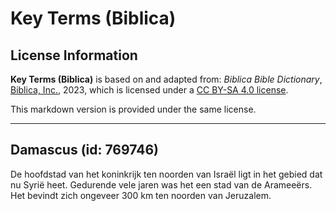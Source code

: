 # Key Terms (Biblica)

## License Information

**Key Terms (Biblica)** is based on and adapted from: _Biblica Bible Dictionary_, [Biblica, Inc.](https://www.biblica.com/), 2023, which is licensed under a [CC BY-SA 4.0 license](https://creativecommons.org/licenses/by-sa/4.0/legalcode.en).

This markdown version is provided under the same license.



--------------------------------

## Damascus (id: 769746)

De hoofdstad van het koninkrijk ten noorden van Israël ligt in het gebied dat nu Syrië heet. Gedurende vele jaren was het een stad van de Arameeërs. Het bevindt zich ongeveer 300 km ten noorden van Jeruzalem.


